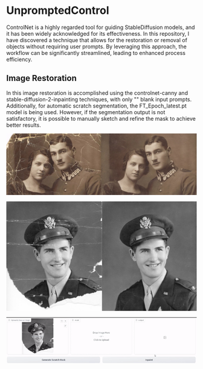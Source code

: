 # UnpromptedControl

ControlNet is a highly regarded tool for guiding StableDiffusion models, and it has been widely acknowledged for its effectiveness. In this repository, I have discovered a technique that allows for the restoration or removal of objects without requiring user prompts. By leveraging this approach, the workflow can be significantly streamlined, leading to enhanced process efficiency.

## Image Restoration 

In this image restoration is accomplished using the controlnet-canny and stable-diffusion-2-inpainting techniques, with only "" blank input prompts. Additionally, for automatic scratch segmentation, the FT_Epoch_latest.pt model is being used. However, if the segmentation output is not satisfactory, it is possible to manually sketch and refine the mask to achieve better results.

![restore Result](examples/eg1.jpg)

![restore Result](examples/eg2.jpg)

![restore Result](examples/eg2gif.gif)




